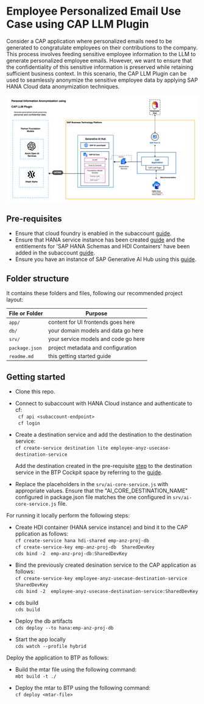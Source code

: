 # Employee Personalized Email Use Case using CAP LLM Plugin

Consider a CAP application where personalized emails need to be generated to congratulate employees on their contributions to the company. This process involves feeding sensitive employee information to the LLM to generate personalized employee emails. However, we want to ensure that the confidentiality of this sensitive information is preserved while retaining sufficient business context. In this scenario, the CAP LLM Plugin can be used to seamlessly anonymize the sensitive employee data by applying SAP HANA Cloud data anonymization techniques. 

![Solution Diagram](./images/personalized-email-solution-diagram.png)

## Pre-requisites

-   Ensure that cloud foundry is enabled in the subaccount [guide](https://help.sap.com/docs/DIGITALPAYMENTS/a5c364402f8d4c0b99f6a4c7de385a56/223db7192df44425b66bba122110779b.html).
-   Ensure that HANA service instance has been created [guide](https://help.sap.com/docs/HANA_SERVICE_CF/cc53ad464a57404b8d453bbadbc81ceb/21418824b23a401aa116d9ad42dd5ba6.html) and the entitlements for 'SAP HANA Schemas and HDI Containers' have been added in the subaccount [guide](https://help.sap.com/docs/btp/sap-business-technology-platform/configure-entitlements-and-quotas-for-subaccounts).
-   Ensure you have an instance of SAP Generative AI Hub using this [guide](https://github.com/SAP-samples/btp-cap-genai-rag/blob/main/docs/tutorial/2-setup/4-generativeAIhub.md#setup-the-generative-ai-hub-in-sap-ai-core).


## Folder structure

It contains these folders and files, following our recommended project layout:

File or Folder | Purpose
---------|----------
`app/` | content for UI frontends goes here
`db/` | your domain models and data go here
`srv/` | your service models and code go here
`package.json` | project metadata and configuration
`readme.md` | this getting started guide


## Getting started

-   Clone this repo.      
-   Connect to subaccount with HANA Cloud instance and authenticate to cf:      
` cf api <subaccount-endpoint>`    
` cf login`    
-   Create a destination service and add the destination to the destination service:  
`cf create-service destination lite employee-anyz-usecase-destination-service`      

    Add the destination created in the pre-requisite [step](https://github.com/SAP-samples/btp-cap-genai-rag/blob/main/docs/tutorial/2-setup/4-generativeAIhub.md#create-destination) to the destination service in the BTP Cockpit space by referring to the [guide](https://help.sap.com/docs/connectivity/sap-btp-connectivity-cf/destinations-pointing-to-service-instances).   

- Replace the placeholders in the `srv/ai-core-service.js` with appropriate values. Ensure that the "AI_CORE_DESTINATION_NAME" configured in package.json file matches the one configured in `srv/ai-core-service.js` file.

For running it locally perform the following steps:

-  Create HDI container (HANA service instance) and bind it to the CAP pplication as follows:  
`cf create-service hana hdi-shared emp-anz-proj-db`    
`cf create-service-key emp-anz-proj-db  SharedDevKey`   
`cds bind -2  emp-anz-proj-db:SharedDevKey`  

-  Bind the previously created desination service to the CAP application as follows:  
`cf create-service-key employee-anyz-usecase-destination-service SharedDevKey`  
`cds bind -2  employee-anyz-usecase-destination-service:SharedDevKey`  

-  cds build  
`cds build`  

-  Deploy the db artifacts  
`cds deploy --to hana:emp-anz-proj-db`  

-  Start the app locally  
`cds watch --profile hybrid`  

Deploy the application to BTP as follows:

-  Build the mtar file using the following command:      
`mbt build -t ./`  

- Deploy the mtar to BTP using the following command:  
`cf deploy <mtar-file>`  










